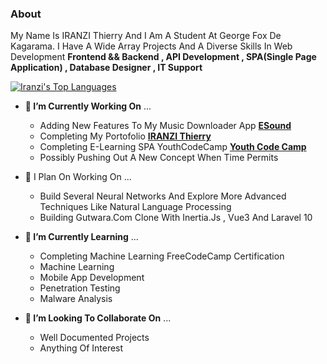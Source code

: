### About
<body style="text-transform: capitalize;">
My name is IRANZI Thierry and I am a student at George Fox De Kagarama. I have a wide array projects and a diverse skills in web development <b>Frontend && Backend , API development , SPA(Single Page Application) , Database Designer , IT Support</b>

[![Iranzi's top languages](https://github-readme-stats.vercel.app/api/top-langs/?username=oobabooga)](https://github.com/oobabooga)

- <b>🔭 I’m currently working on</b> ...
  * Adding New features to my music downloader app <a href="https://e-sound-54229c2685da.herokuapp.com"><b>eSound</b></a>
  * Completing my portofolio <a href="https://portofolio-thierry-5a2e529f5670.herokuapp.com/"><b>IRANZI Thierry</b></a>
  * Completing E-learning SPA YouthCodeCamp <a href="https://youth-code-camp-b3de8bd6f16f.herokuapp.com/"><b>Youth Code Camp</b></a>
  * Possibly pushing out a new concept when time permits

- 📔 I plan on working on ... 
  * Build several neural networks and explore more advanced techniques like natural language processing
  * Building Gutwara.com clone with inertia.js , vue3 and laravel 10 


- <b>🌱 I’m currently learning</b> ...
  * Completing Machine learning FreeCodeCamp certification
  * Machine Learning
  * Mobile App Development
  * Penetration Testing
  * Malware Analysis 

- <b>👯 I’m looking to collaborate on</b> ...
  * Well documented projects
  * Anything of interest
</body>
